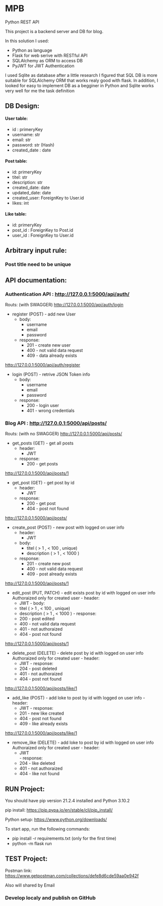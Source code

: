 # MPB
Python REST API

This project is a backend server and DB for blog.

In this solution I used:
* Python as language
* Flask for web serive with RESTful API
* SQLAlchemy as ORM to access DB
* PyJWT for JWT Authentication

I used Sqlite as database 
after a little research I figured that SQL DB is more suitable for SQLAlchemy ORM that works realy good with flask.
In addition, I looked for easy to implement DB as a begginer in Python and Sqlite works very well for me the task definition

## DB Design:

#### User table:
  - id : primeryKey
  - username: str
  - email: str
  - password: str (Hash)
  - created_date : date
 
#### Post table:
  - id: primeryKey
  - titel: str
  - description: str
  - created_date: date
  - updated_date: date
  - created_user: ForeignKey to User.id
  - likes: int
  
#### Like table:
  - id: primeryKey
  - post_id : ForeignKey to Post.id
  - user_id : ForeignKey to User.id
 
  
## Arbitrary input rule:
  ### Post title need to be unique
  
## API documentation:

### Authentication API : http://127.0.0.1:5000/api/auth/
Routs: (with SWAGGER)
  http://127.0.0.1:5000/api/auth/login
  * register (POST) - add new User
    - body:
        - username
        - email
        - password
    - response:
        - 201 - create new user
        - 400 - not valid data request
        - 409 - data already exists
      
    
  http://127.0.0.1:5000/api/auth/register
  * login (POST) - retrive JSON Token info
    - body:
        - username
        - email
        - password
    - response:
        - 200 - login user
        - 401 - wrong credentials
      
### Blog API : http://127.0.0.1:5000/api/posts/
Routs: (with no SWAGGER)
  http://127.0.0.1:5000/api/posts/
  * get_posts (GET) - get all posts
    - header:
        - JWT
    - response:
        - 200 - get posts
      
  http://127.0.0.1:5000/api/posts/1
  * get_post (GET) - get post by id
    - header:
        - JWT
    - response:
        - 200 - get post
        - 404 - post not found
      
  http://127.0.0.1:5000/api/posts/ 
  * create_post (POST) - new post with logged on user info
    - header:
        - JWT
    - body:
        - titel ( > 1 , < 100 , unique)
        - description ( > 1 , < 1000 )
    - response:
      -  201 - create new post
      -  400 - not valid data request
      -  409 - post already exists
      
   http://127.0.0.1:5000/api/posts/1
   * edit_post (PUT, PATCH) - edit exists post by id with logged on user info
    Authoraized only for created user
    - header:
        - JWT
    - body:
        - titel ( > 1 , < 100 , unique)
        - description ( > 1 , < 1000 )
    - response:
        - 200 - post edited
        - 400 - not valid data request
        - 401 - not authoraized
        - 404 - post not found
      
   http://127.0.0.1:5000/api/posts/1
   * delete_post (DELETE) - delete post by id with logged on user info
    Authoraized only for created user
    - header:
        - JWT
    - response:
        - 204 - post deleted
        - 401 - not authoraized
        - 404 - post not found
      
   http://127.0.0.1:5000/api/posts/like/1
   * add_like (POST) - add loke to post by id with logged on user info
    - header:
        - JWT
    - response:
        - 201 - new like created
        - 404 - post not found
        - 409 - like already exists
      
   http://127.0.0.1:5000/api/posts/like/1
   * remove_like (DELETE) - add loke to post by id with logged on user info
    Authoraized only for created user
    - header:
        - JWT  
    - response:
        - 204 - like deleted
        - 401 - not authoraized
        - 404 - like not found
     
## RUN Project:
  You should have pip version 21.2.4 installed and Python 3.10.2
  
  pip install: https://pip.pypa.io/en/stable/cli/pip_install/
  
  Python setup: https://www.python.org/downloads/
  
  To start app, run the following commands:
  - pip install -r requirements.txt (only for the first time)
  - python -m flask run 

## TEST Project:
  Postman link: https://www.getpostman.com/collections/defe8d6cde59aa0e942f
  
  Also will shared by Email
  
### Develop localy and publish on GitHub
  

      
   
      
  


